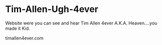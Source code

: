 # Tim-Allen-Ugh-4ever
Website were you can see and hear Tim Allen 4ever A.K.A. Heaven....you made it Kid.

timallen4ever.com
